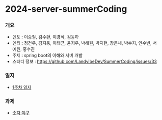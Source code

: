 # 2024-server-summerCoding

### 개요

- 멘토 : 이승철, 김수환, 이경식, 김동하
- 멘티 : 정건우, 김지웅, 이태균, 윤지우, 박해원, 박지현, 장은채, 박수지, 인수빈, 서예원, 홍수진
- 주제 : spring boot의 이해와 서버 개발
- 스터디 정보 : https://github.com/LandvibeDev/SummerCoding/issues/33

### 일지
- [1주차 일지](https://github.com/LandvibeDev/2024-server-summerCoding/blob/main/%EC%9D%BC%EC%A7%80/1%EC%A3%BC%EC%B0%A8%20%EC%9D%BC%EC%A7%80.md)

### 과제
- [숫자 야구](https://github.com/LandvibeDev/java-baseball-2)

